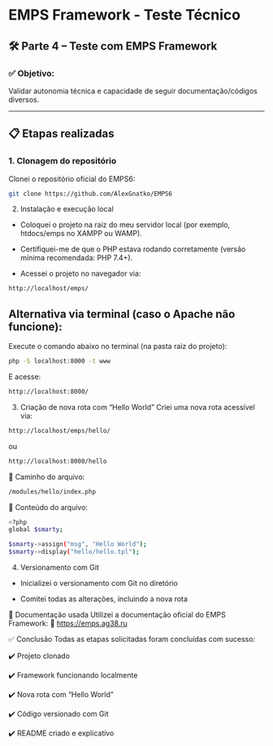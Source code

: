 # EMPS Framework - Teste Técnico

## 🛠️ Parte 4 – Teste com EMPS Framework

### ✅ Objetivo:
Validar autonomia técnica e capacidade de seguir documentação/códigos diversos.

---

## 📋 Etapas realizadas

### 1. Clonagem do repositório

Clonei o repositório oficial do EMPS6:

```bash
git clone https://github.com/AlexGnatko/EMPS6
```

2. Instalação e execução local

 * Coloquei o projeto na raiz do meu servidor local (por exemplo, htdocs/emps no XAMPP ou WAMP).

 * Certifiquei-me de que o PHP estava rodando corretamente (versão mínima recomendada: PHP 7.4+).

 * Acessei o projeto no navegador via:

```bash
http://localhost/emps/
```

## Alternativa via terminal (caso o Apache não funcione):
  Execute o comando abaixo no terminal (na pasta raiz do projeto):

 ```bash
php -S localhost:8000 -t www

```

E acesse:

```bash
http://localhost:8000/
```

3. Criação de nova rota com “Hello World”
  Criei uma nova rota acessível via:

```bash
http://localhost/emps/hello/
```

ou

```bash
http://localhost:8000/hello
```

📁 Caminho do arquivo:

```bash
/modules/hello/index.php
```

📄 Conteúdo do arquivo:

```bash
<?php
global $smarty;

$smarty->assign("msg", "Hello World");
$smarty->display("hello/hello.tpl");
```

4. Versionamento com Git
 * Inicializei o versionamento com Git no diretório

 * Comitei todas as alterações, incluindo a nova rota

📄 Documentação usada
Utilizei a documentação oficial do EMPS Framework:
🔗 https://emps.ag38.ru

✅ Conclusão
Todas as etapas solicitadas foram concluídas com sucesso:

✔️ Projeto clonado

✔️ Framework funcionando localmente

✔️ Nova rota com “Hello World”

✔️ Código versionado com Git

✔️ README criado e explicativo

